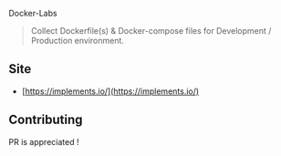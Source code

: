 Docker-Labs

> Collect Dockerfile(s) & Docker-compose files for Development / Production environment.

## Site

- [https://implements.io/](https://implements.io/)

## Contributing

PR is appreciated !
